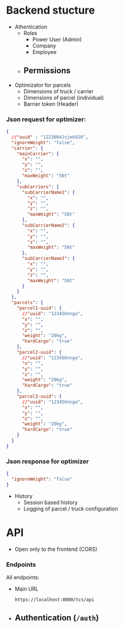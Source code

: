 # Backend stucture

- Athentication
  - Roles
    - Power User (Admin)
    - Company
    - Employee
  - ## Permissions
- Optimizator for parcels
  - Dimensions of truck / carrier
  - Dimensions of parcel (individual)
  - Barrier token (Header)

### Json request for optimizer:

```json
{
  //"uuid" : "1223004Jsjeb920",
  "ignoreWeight": "false",
  "carrier": {
    "mainCarrier": {
      "x": "",
      "y": "",
      "z": "",
      "maxWeight": "50t"
    },
    "subCarriers": {
      "subCarrierName1": {
        "x": "",
        "y": "",
        "z": "",
        "maxWeight": "50t"
      },
      "subCarrierName2": {
        "x": "",
        "y": "",
        "z": "",
        "maxWeight": "50t"
      },
      "subCarrierName3": {
        "x": "",
        "y": "",
        "z": "",
        "maxWeight": "50t"
      }
    }
  },
  "parcels": {
    "parcel1-uuid": {
      //"uuid": "123456nnga",
      "x": "",
      "y": "",
      "z": "",
      "weight": "20kg",
      "hardCargo": "true"
    },
    "parcel2-uuid": {
      //"uuid": "123456nnga",
      "x": "",
      "y": "",
      "z": "",
      "weight": "20kg",
      "hardCargo": "true"
    },
    "parcel3-uuid": {
      //"uuid": "123456nnga",
      "x": "",
      "y": "",
      "z": "",
      "weight": "20kg",
      "hardCargo": "true"
    }
  }
}
```

### Json response for optimizer

```json
{
  "ignoreWeight": "false"
}
```

- History
  - Session based history
  - Logging of parcel / truck configuration

# API

- Open only to the frontend (CORS)

### Endpoints

All endpoints:

- Main URL
  ```
  https://localhost:8000/tcs/api
  ```

- ## Authentication (`/auth`)
